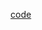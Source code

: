 

[code](
https://github.com/yuanfengyun/qipai_algorithm/blob/78f5fc162d48234e49db5e7d3e71c71020fe5335/mjlib_c%2B%2B/split/split.cpp#L19)
